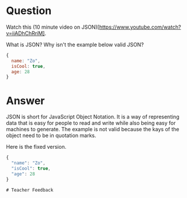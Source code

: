 # Question
Watch this (10 minute video on JSON)[https://www.youtube.com/watch?v=iiADhChRriM].

What is JSON? Why isn't the example below valid JSON?

```js
{
  name: "Zo",
  isCool: true,
  age: 28
}
```

# Answer
JSON is short for JavaScript Object Notation. It is a way of representing data that is easy for people to read and write while also being easy for machines to generate. The example is not valid because the kays of the object need to be in quotation marks.

Here is the fixed version.

```js
{
  "name": "Zo",
  "isCool": true,
  "age": 28
}

# Teacher Feedback